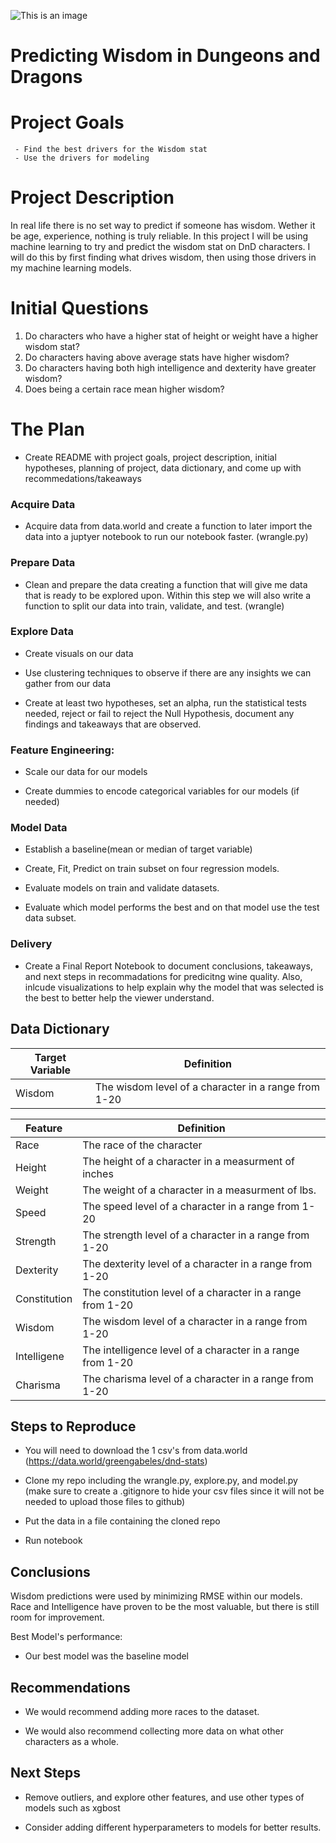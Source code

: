 ![This is an image](https://assets1.ignimgs.com/thumbs/userUploaded/2019/5/29/dndmobilebr-1559158864269.jpg)

#  Predicting Wisdom in Dungeons and Dragons

# Project Goals

     - Find the best drivers for the Wisdom stat
     - Use the drivers for modeling

# Project Description

In real life there is no set way to predict if someone has wisdom. Wether it be age, experience, nothing is truly reliable. In this
project I will be using machine learning to try and predict the wisdom stat on DnD characters. I will do this by first finding what drives wisdom, then
using those drivers in my machine learning models.

# Initial Questions

 1. Do characters who have a higher stat of height or weight have a higher wisdom stat?
 2. Do characters having above average stats have higher wisdom?
 3. Do characters having both high intelligence and dexterity have greater wisdom?
 4. Does being a certain race mean higher wisdom?


# The Plan

 - Create README with project goals, project description, initial hypotheses, planning of project, data dictionary, and come up with recommedations/takeaways

### Acquire Data
 - Acquire data from data.world and create a function to later import the data into a juptyer notebook to run our notebook faster. (wrangle.py)

### Prepare Data
 - Clean and prepare the data creating a function that will give me data that is ready to be explored upon. Within this step we will also write a function to split our data into train, validate, and test. (wrangle) 
 
### Explore Data
- Create visuals on our data 

- Use clustering techniques to observe if there are any insights we can gather from our data

- Create at least two hypotheses, set an alpha, run the statistical tests needed, reject or fail to reject the Null Hypothesis, document any findings and takeaways that are observed.

### Feature Engineering:
 - Scale our data for our models
 
 - Create dummies to encode categorical variables for our models (if needed)

### Model Data 
 - Establish a baseline(mean or median of target variable)
 
 - Create, Fit, Predict on train subset on four regression models.
 
 - Evaluate models on train and validate datasets.
 
 - Evaluate which model performs the best and on that model use the test data subset.
 
### Delivery  
 - Create a Final Report Notebook to document conclusions, takeaways, and next steps in recommadations for predicitng wine quality. Also, inlcude visualizations to help explain why the model that was selected is the best to better help the viewer understand. 


## Data Dictionary


| Target Variable |     Definition     |
| --------------- | ------------------ |
|      Wisdom      | The wisdom level of a character in a range from 1-20  |

| Feature  | Definition |
| ------------- | ------------- |
| Race| The race of the character |
| Height| The height of a character in a measurment of inches |
| Weight | The weight of a character in a measurment of lbs. |
| Speed | The speed level of a character in a range from 1-20  |
| Strength| The strength level of a character in a range from 1-20  |
| Dexterity | The dexterity level of a character in a range from 1-20  | 
| Constitution| The constitution level of a character in a range from 1-20  |
| Wisdom| The wisdom level of a character in a range from 1-20  |
| Intelligene | The intelligence level of a character in a range from 1-20 |
| Charisma | The charisma level of a character in a range from 1-20 |


## Steps to Reproduce

- You will need to download the 1 csv's from data.world (https://data.world/greengabeles/dnd-stats)

- Clone my repo including the wrangle.py, explore.py, and model.py (make sure to create a .gitignore to hide your csv files since it will not be needed to upload those files to github)

- Put the data in a file containing the cloned repo

- Run notebook

## Conclusions
 
Wisdom predictions were used by minimizing RMSE within our models. Race and Intelligence have proven to be the most valuable, but there is still room for improvement.
 
Best Model's performance:

- Our best model was the baseline model

## Recommendations
- We would recommend adding more races to the dataset. 

- We would also recommend collecting more data on what other characters as a whole.

## Next Steps
- Remove outliers, and explore other features,  and use other types of models such as xgbost

- Consider adding different hyperparameters to models for better results. 
